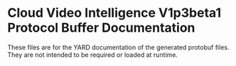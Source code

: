 # Cloud Video Intelligence V1p3beta1 Protocol Buffer Documentation

These files are for the YARD documentation of the generated protobuf files.
They are not intended to be required or loaded at runtime.
